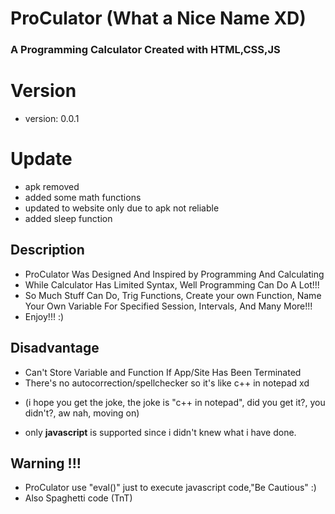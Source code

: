 # ProCulator (What a Nice Name XD)
### A Programming Calculator Created with HTML,CSS,JS

###
###
###

# Version
- version: 0.0.1

# Update
- apk removed
- added some math functions
- updated to website only due to apk not reliable
- added sleep function

## Description
- ProCulator Was Designed And Inspired by Programming And Calculating
- While Calculator Has Limited Syntax, Well Programming Can Do A Lot!!!
- So Much Stuff Can Do, Trig Functions, Create your own Function, Name Your Own Variable For Specified Session, Intervals, And Many More!!!
- Enjoy!!! :)

## Disadvantage

- Can't Store Variable and Function If App/Site Has Been Terminated
- There's no autocorrection/spellchecker so it's like c++ in notepad xd 
* (i hope you get the joke, the joke is "c++ in notepad", did you get it?, you didn't?, aw nah, moving on)
- only **javascript** is supported since i didn't knew what i have done.

## Warning !!! 
- ProCulator use "eval()" just to execute javascript code,"Be Cautious" :)
- Also Spaghetti code (TnT)
